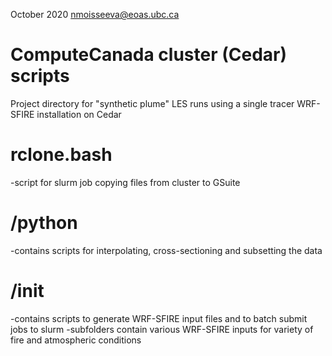 October 2020
nmoisseeva@eoas.ubc.ca


ComputeCanada cluster (Cedar) scripts
=====================================
Project directory for "synthetic plume" LES runs using a single tracer WRF-SFIRE installation on Cedar

# rclone.bash
-script for slurm job copying files from cluster to GSuite

# /python
-contains scripts for interpolating, cross-sectioning and subsetting the data

# /init 
-contains scripts to generate WRF-SFIRE input files and to batch submit jobs to slurm 
-subfolders contain various WRF-SFIRE inputs for variety of fire and atmospheric conditions

